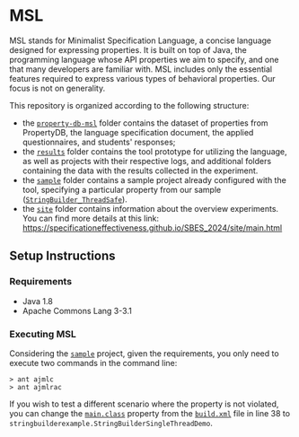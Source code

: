 # MSL

MSL stands for Minimalist Specification Language, a concise language designed for expressing properties. It is built on top of Java, the programming language whose API properties we aim to specify, and one that many developers are familiar with. MSL includes only the essential features required to express various types of behavioral properties. Our focus is not on generality.

This repository is organized according to the following structure: 

- the [`property-db-msl`](property-db-msl) folder contains the dataset of properties from PropertyDB, the language specification document, the applied questionnaires, and students' responses;
- the [`results`](results) folder contains the tool prototype for utilizing the language, as well as projects with their respective logs, and additional folders containing the data with the results collected in the experiment. 
- the [`sample`](sample) folder contains a sample project already configured with the tool, specifying a particular property from our sample ([`StringBuilder_ThreadSafe`](https://github.com/runtimeverification/property-db/blob/master/annotated-java-api/java/lang/StringBuilder_ThreadSafe.mop)).
- the [`site`](site) folder contains information about the overview experiments. You can find more details at this link:  https://specificationeffectiveness.github.io/SBES_2024/site/main.html

## Setup Instructions

### Requirements
- Java 1.8
- Apache Commons Lang 3-3.1

### Executing MSL

Considering the [`sample`](sample) project, given the requirements, you only need to execute two commands in the command line: 
```
> ant ajmlc
> ant ajmlrac
```

If you wish to test a different scenario where the property is not violated, you can change the [`main.class`](https://github.com/specificationeffectiveness/SBES_2024/blob/main/sample/StringBuilder%20Single%20Thread/build.xml#L38) property from the [`build.xml`](https://github.com/specificationeffectiveness/SBES_2024/blob/main/sample/StringBuilder%20Single%20Thread/build.xml) file in line 38 to `stringbuilderexample.StringBuilderSingleThreadDemo`.


